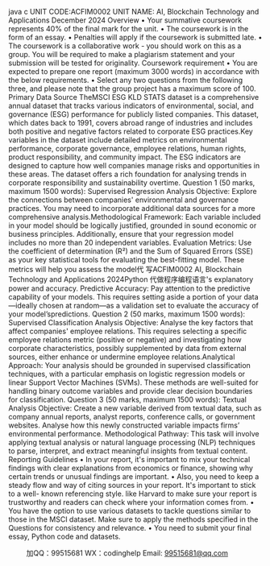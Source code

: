 java c
UNIT CODE:ACFIM0002 
UNIT NAME: AI, Blockchain Technology and Applications 
December 2024 
Overview 
•             Your summative coursework   represents 40% of the final   mark for the   unit.
•             The coursework   is   in the form   of   an   essay.
•             Penalties will apply   if the   coursework   is   submitted   late.
•             The coursework   is a collaborative work - you should work   on   this   as   a   group.   You will   be   required   to   make a plagiarism statement and your submission will   be tested for originality.
Coursework requirement
•             You are expected to prepare one report (maximum 3000 words) in   accordance with the below requirements.
•             Select any two questions from the   following three,   and please   note   that   the   group project has   a maximum   score of 100.
Primary Data Source TheMSCI ESG KLD STATS dataset is a comprehensive annual dataset   that   tracks   various indicators of   environmental,   social, and governance (ESG) performance for   publicly listed companies. This dataset, which dates back to   1991, covers   abroad   range   of   industries   and   includes   both   positive   and   negative   factors   related   to   corporate   ESG   practices.Key variables   in the   dataset   include   detailed metrics   on   environmental performance,   corporate   governance,   employee   relations, human rights, product responsibility, and community impact. The ESG indicators are designed to capture how   well companies manage risks and opportunities in these areas.   The dataset   offers   a rich   foundation   for   analysing   trends   in   corporate   responsibility   and   sustainability   overtime.
Question 1 (50 marks, maximum 1500 words): Supervised Regression Analysis 
Objective: Explore   the   connections   between   companies'   environmental   and   governance   practices.   You   may   need   to   incorporate additional data sources for a more comprehensive   analysis.Methodological Framework: Each   variable   included   in your model   should be   logically justified,   grounded   in   sound   economic or business principles. Additionally, ensure that your regression model includes no more than 20 independent   variables.
Evaluation Metrics: Use   the   coefficient   of   determination   (R²)   and   the   Sum   of   Squared   Errors   (SSE)   as   your   key   statistical tools for evaluating the best-fitting model. These metrics will help you   assess   the model代 写ACFIM0002 AI, Blockchain Technology and Applications 2024Python
代做程序编程语言's   explanatory   power   and accuracy.
Predictive Accuracy: Pay   attention   to   the   predictive   capability   of   your   models. This   requires   setting   aside   a   portion   of your   data—ideally   chosen   at   random—as   a   validation   set   to   evaluate   the   accuracy   of   your   model’spredictions.
Question 2 (50 marks, maximum 1500 words): Supervised Classification Analysis Objective: Analyse   the   key    factors   that    affect    companies'    employee    relations.    This   requires    selecting    a    specific   employee relations metric (positive or negative) and investigating how corporate characteristics, possibly supplemented   by data from external sources, either enhance   or undermine   employee relations.Analytical Approach: Your   analysis   should   be   grounded   in   supervised   classification   techniques,   with   a   particular   emphasis on logistic regression models or linear   Support Vector   Machines   (SVMs).   These   methods   are   well-suited   for   handling binary outcome variables and provide clear decision boundaries for classification.
Question 3 (50 marks, maximum 1500 words): Textual Analysis 
Objective: Create a new variable derived from textual data, such as company annual reports, analyst reports, conference   calls, or government websites. Analyse how this newly constructed variable impacts firms’ environmental performance.
Methodological Pathway: This   task   will   involve   applying   textual   analysis   or   natural   language   processing   (NLP)   techniques to parse, interpret, and extract meaningful insights from textual content.
Reporting Guidelines 
•             In your report, it's important to mix your technical findings with clear explanations   from   economics   or   finance,   showing why certain trends or unusual findings are   important.
•             Also, you need to keep a   steady   flow   and way   of   citing   sources   in   your report.   It's   important   to   stick   to   a   well-   known referencing style. like Harvard to make sure your report is trustworthy and readers can check where your   information comes from.
•             You have the option to use various datasets to tackle questions similar   to   those   in   the   MSCI   dataset.   Make   sure   to apply the methods specified in the Questions for consistency   and   relevance.
•             You need to submit your final   essay, Python   code   and   datasets.



         
加QQ：99515681  WX：codinghelp  Email: 99515681@qq.com
